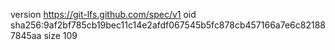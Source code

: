 version https://git-lfs.github.com/spec/v1
oid sha256:9af2bf785cb19bec11c14e2afdf067545b5fc878cb457166a7e6c821887845aa
size 109
